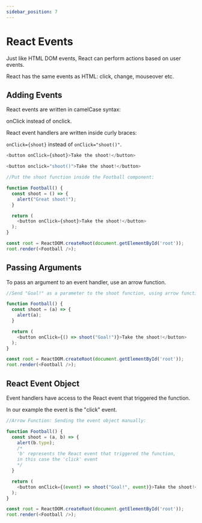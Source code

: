 ```yaml
---
sidebar_position: 7
---
```

# React Events
Just like HTML DOM events, React can perform actions based on user events.

React has the same events as HTML: click, change, mouseover etc.

## Adding Events
React events are written in camelCase syntax:

<span>onClick </span> instead of <span>onclick</span>.

React event handlers are written inside curly braces:

`onClick={shoot}`  instead of `onClick="shoot()"`.

``` js title="React:"
<button onClick={shoot}>Take the shoot!</button>
```
``` js title="HTML:"
<button onclick="shoot()">Take the shoot!</button>
```
``` js title="Example:"
//Put the shoot function inside the Football component:

function Football() {
  const shoot = () => {
    alert("Great shoot!");
  }

  return (
    <button onClick={shoot}>Take the shoot!</button>
  );
}

const root = ReactDOM.createRoot(document.getElementById('root'));
root.render(<Football />);
```
## Passing Arguments
To pass an argument to an event handler, use an arrow function.

``` js title="Example:"
//Send "Goal!" as a parameter to the shoot function, using arrow function:

function Football() {
  const shoot = (a) => {
    alert(a);
  }

  return (
    <button onClick={() => shoot("Goal!")}>Take the shoot!</button>
  );
}

const root = ReactDOM.createRoot(document.getElementById('root'));
root.render(<Football />);
```
## React Event Object
Event handlers have access to the React event that triggered the function.

In our example the event is the "click" event.

``` js title="Example:"
//Arrow Function: Sending the event object manually:

function Football() {
  const shoot = (a, b) => {
    alert(b.type);
    /*
    'b' represents the React event that triggered the function,
    in this case the 'click' event
    */
  }

  return (
    <button onClick={(event) => shoot("Goal!", event)}>Take the shoot!</button>
  );
}

const root = ReactDOM.createRoot(document.getElementById('root'));
root.render(<Football />);
```